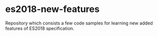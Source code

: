 # es2018-new-features
Repository which consists a few code samples for learning new added features of ES2018 specification.

